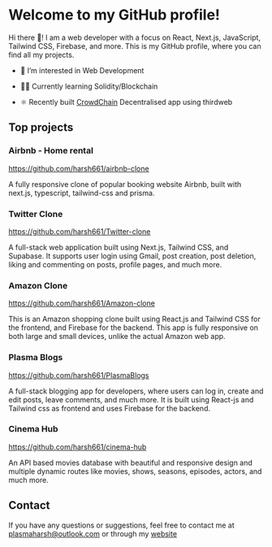# Welcome to my GitHub profile!

Hi there :wave:! I am a web developer with a focus on React, Next.js, JavaScript, Tailwind CSS, Firebase, and more. This is my GitHub profile, where you can find all my projects.

* 👀 I’m interested in Web Development

* 🧑‍💻 Currently learning Solidity/Blockchain

* ⚛️ Recently built [CrowdChain](https://github.com/harsh661/web3-crowdfunding) Decentralised app using thirdweb

## Top projects

### Airbnb - Home rental

https://github.com/harsh661/airbnb-clone

A fully responsive clone of popular booking website Airbnb, built with next.js, typescript, tailwind-css and prisma.

### Twitter Clone

https://github.com/harsh661/Twitter-clone

A full-stack web application built using Next.js, Tailwind CSS, and Supabase. It supports user login using Gmail, post creation, post deletion, liking and commenting on posts, profile pages, and much more.

### Amazon Clone

https://github.com/harsh661/Amazon-clone

This is an Amazon shopping clone built using React.js and Tailwind CSS for the frontend, and Firebase for the backend. This app is fully responsive on both large and small devices, unlike the actual Amazon web app.

### Plasma Blogs

https://github.com/harsh661/PlasmaBlogs

A full-stack blogging app for developers, where users can log in, create and edit posts, leave comments, and much more. It is built using React-js and Tailwind css as frontend and uses Firebase for the backend.

### Cinema Hub

https://github.com/harsh661/cinema-hub

An API based movies database with beautiful and responsive design and multiple dynamic routes like movies, shows, seasons, episodes, actors, and much more.

## Contact

If you have any questions or suggestions, feel free to contact me at plasmaharsh@outlook.com or through my [website](https://plasmaharsh.netlify.app)
